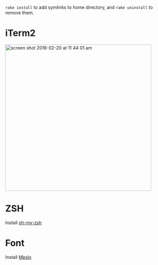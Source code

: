 `rake install` to add symlinks to home directory, and `rake uninstall` to remove them.

# iTerm2

<img width="462" alt="screen shot 2016-02-20 at 11 44 01 am" src="https://cloud.githubusercontent.com/assets/158675/13197838/5e528d0e-d7c7-11e5-8b52-3b4ab0401bdc.png">

# ZSH

Install [oh-my-zsh](https://github.com/robbyrussell/oh-my-zsh)

# Font

Install [Meslo](https://github.com/andreberg/Meslo-Font)
